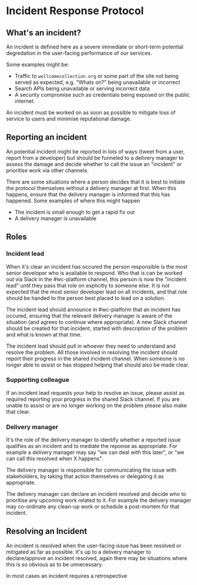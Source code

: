 # Incident Response Protocol


## What's an incident?

An incident is defined here as a severe immediate or short-term potential degredation in the user-facing performance of our services.

Some examples might be:

- Traffic to `wellcomecollection.org` or some part of the site not being served as expected, e.g. "Whats on?" being unavailable or incorrect
- Search APIs being unavailable or serving incorrect data
- A security compromise such as credentials being exposed on the public internet.

An incident must be worked on as soon as possible to mitigate loss of service to users and minimise reputational damage.

## Reporting an incident

An potential incident might be reported in lots of ways (tweet from a user, report from a developer) but should be funneled to a delivery manager to assess the damage and decide whether to call the issue an "incident" or prioritise work via other channels.

There are some situations where a person decides that it is best to initiate the protocol themselves without a delivery manager at first. When this happens, ensure that the delivery manager is informed that this has happened. Some examples of where this might happen

* The incident is small enough to get a rapid fix out
* A delivery manager is unavailable

## Roles

### Incident lead

When it's clear an incident has occured the person responsible is the most senior developer who is available to respond. Who that is can be worked out via Slack in the #wc-platform channel, this person is now the "incident lead" until they pass that role on explicitly to someone else. It is not expected that the most senior developer lead on all incidents, and that role should be handed to the person best placed to lead on a solution.

The incident lead should announce in #wc-platform that an incident has occured, ensuring that the relevant delivery manager is aware of the situation   (and agrees to continue where appropriate). A new Slack channel should be created for that incident, started with description of the problem and what is known at that time.

The incident lead should pull in whoever they need to understand and resolve the problem. All those involved in resolving the incident should report their progress in the shared incident channel. When someone is no longer able to assist or has stopped helping that should also be made clear.

### Supporting colleague

If an incident lead requests your help to resolve an issue, please assist as required reporting your progress in the shared Slack channel. If you are unable to assist or are no longer working on the problem please also make that clear.

### Delivery manager

It's the role of the delivery manager to identify whether a reported issue qualifies as an incident and to mediate the reponse as appropriate. For example a delivery manager may say "we can deal with this later", or "we can call this resolved when X happens".

The delivery manager is responsible for communicating the issue with stakeholders, by taking that action themselves or delegating it as appropriate.

The delivery manager can declare an incident resolved and decide who to prioritise any upcoming work related to it. For example the delivery manager may co-ordinate any clean-up work or schedule a post-mortem for that incident.

## Resolving an Incident

An incident is resolved when the user-facing issue has been resolved or mitigated as far as possible. It's up to a delivery manager to declare/approve an incident resolved, again there may be situations where this is so obvious as to be unnecessary.

In most cases an incident requires a retrospective
